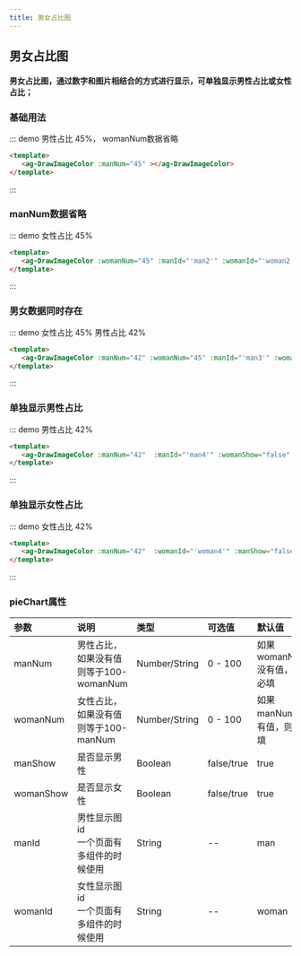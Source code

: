 ```yaml
---
title: 男女占比图
---
```


## 男女占比图  
#### 男女占比图，通过数字和图片相结合的方式进行显示，可单独显示男性占比或女性占比；
### 基础用法
::: demo 男性占比 45%， womanNum数据省略
``` html
<template>
   <ag-DrawImageColor :manNum="45" ></ag-DrawImageColor>
</template>
```
:::

### manNum数据省略
::: demo 女性占比 45%
``` html
<template>
   <ag-DrawImageColor :womanNum="45" :manId="'man2'" :womanId="'woman2'"></ag-DrawImageColor>
</template>
```
:::
### 男女数据同时存在
::: demo 女性占比 45% 男性占比 42%
``` html
<template>
   <ag-DrawImageColor :manNum="42" :womanNum="45" :manId="'man3'" :womanId="'woman3'"></ag-DrawImageColor>
</template>
```
:::
### 单独显示男性占比
::: demo  男性占比 42%
``` html
<template>
   <ag-DrawImageColor :manNum="42"  :manId="'man4'" :womanShow="false" ></ag-DrawImageColor>
</template>
```
:::
### 单独显示女性占比
::: demo  女性占比 42%
``` html
<template>
   <ag-DrawImageColor :manNum="42"  :womanId="'woman4'" :manShow="false" ></ag-DrawImageColor>
</template>
```
:::

### pieChart属性
|参数|说明| 类型|可选值|默认值|
|:-|:-|:-|:-|:-|
| manNum | 男性占比，如果没有值则等于100-womanNum| Number/String | 0 - 100 | 如果womanNum 没有值，则必填 |
| womanNum | 女性占比，如果没有值则等于100-manNum | Number/String | 0 - 100 | 如果manNum 没有值，则必填 |
| manShow | 是否显示男性 | Boolean| false/true | true |
| womanShow | 是否显示女性 | Boolean| false/true | true |
| manId | 男性显示图id<br/>一个页面有多组件的时候使用| String| -- | man |
| womanId | 女性显示图id<br/>一个页面有多组件的时候使用 | String| -- | woman |

